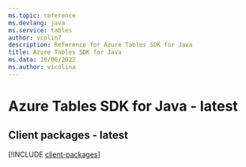 ```yaml
---
ms.topic: reference
ms.devlang: java
ms.service: tables
author: vcolin7
description: Reference for Azure Tables SDK for Java
title: Azure Tables SDK for Java
ms.data: 10/06/2022
ms.author: vicolina
---
```

# Azure Tables SDK for Java - latest

## Client packages - latest
[!INCLUDE [client-packages](tables-client-index.md)]